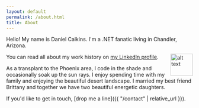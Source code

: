 ```yaml
---
layout: default
permalink: /about.html
title: About
---
```


Hello! My name is Daniel Calkins. I'm a .NET fanatic living in Chandler, Arizona.

<img src="/assets/headshot.png" alt="alt text" title="Logo Title Text 1" style="float:right; width: 60px">

You can read all about my work history on <a href="https://www.linkedin.com/in/dcalkins" target="_blank" rel=”nofollow”>my LinkedIn profile</a>.

As a transplant to the Phoenix area, I code in the shade and occasionally soak up the sun rays. I enjoy spending time with my family and enjoying the beautiful desert landscape. I married my best friend Brittany and together we have two beautiful energetic daughters.

If you'd like to get in touch, [drop me a line]({{ "/contact" | relative_url }}).